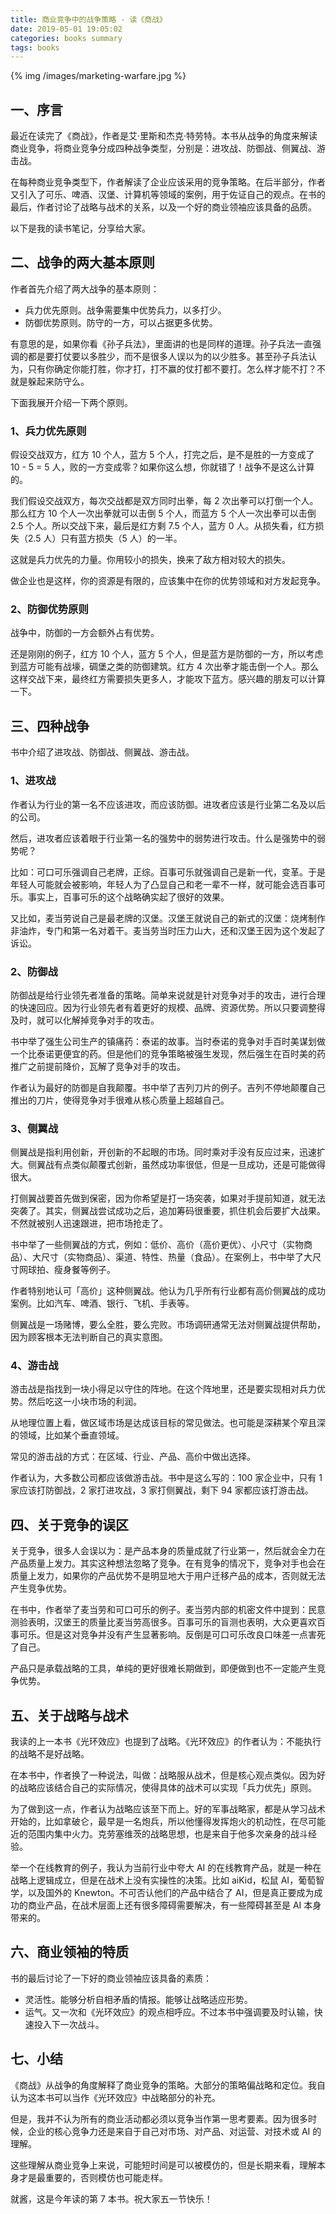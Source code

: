 ```yaml
---
title: 商业竞争中的战争策略 - 读《商战》
date: 2019-05-01 19:05:02
categories: books summary
tags: books
---
```


{% img /images/marketing-warfare.jpg %}

## 一、序言

最近在读完了《商战》，作者是艾·里斯和杰克·特劳特。本书从战争的角度来解读商业竞争，将商业竞争分成四种战争类型，分别是：进攻战、防御战、侧翼战、游击战。

在每种商业竞争类型下，作者解读了企业应该采用的竞争策略。在后半部分，作者又引入了可乐、啤酒、汉堡、计算机等领域的案例，用于佐证自己的观点。在书的最后，作者讨论了战略与战术的关系，以及一个好的商业领袖应该具备的品质。

以下是我的读书笔记，分享给大家。

## 二、战争的两大基本原则

作者首先介绍了两大战争的基本原则：

 - 兵力优先原则。战争需要集中优势兵力，以多打少。
 - 防御优势原则。防守的一方，可以占据更多优势。

有意思的是，如果你看《孙子兵法》，里面讲的也是同样的道理。孙子兵法一直强调的都是要打仗要以多胜少，而不是很多人误以为的以少胜多。甚至孙子兵法认为，只有你确定你能打胜，你才打，打不赢的仗打都不要打。怎么样才能不打？不就是躲起来防守么。

下面我展开介绍一下两个原则。

### 1、兵力优先原则

假设交战双方，红方 10 个人，蓝方 5 个人，打完之后，是不是胜的一方变成了 10 - 5 = 5 人，败的一方变成零？如果你这么想，你就错了！战争不是这么计算的。

我们假设交战双方，每次交战都是双方同时出拳，每 2 次出拳可以打倒一个人。那么红方 10 个人一次出拳就可以击倒 5 个人，而蓝方 5 个人一次出拳可以击倒 2.5 个人。所以交战下来，最后是红方剩 7.5 个人，蓝方 0 人。从损失看，红方损失（2.5 人）只有蓝方损失（5 人）的一半。

这就是兵力优先的力量。你用较小的损失，换来了敌方相对较大的损失。

做企业也是这样，你的资源是有限的，应该集中在你的优势领域和对方发起竞争。

### 2、防御优势原则

战争中，防御的一方会额外占有优势。

还是刚刚的例子，红方 10 个人，蓝方 5 个人，但是蓝方是防御的一方，所以考虑到蓝方可能有战壕，碉堡之类的防御建筑。红方 4 次出拳才能击倒一个人。那么这样交战下来，最终红方需要损失更多人，才能攻下蓝方。感兴趣的朋友可以计算一下。

## 三、四种战争

书中介绍了进攻战、防御战、侧翼战、游击战。

### 1、进攻战

作者认为行业的第一名不应该进攻，而应该防御。进攻者应该是行业第二名及以后的公司。

然后，进攻者应该着眼于行业第一名的强势中的弱势进行攻击。什么是强势中的弱势呢？

比如：可口可乐强调自己老牌，正综。百事可乐就强调自己是新一代，变革。于是年轻人可能就会被影响，年轻人为了凸显自己和老一辈不一样，就可能会选百事可乐。事实上，百事可乐的这个战略确实起了很好的效果。

又比如，麦当劳说自己是最老牌的汉堡。汉堡王就说自己的新式的汉堡：烧烤制作非油炸，专门和第一名对着干。麦当劳当时压力山大，还和汉堡王因为这个发起了诉讼。

### 2、防御战

防御战是给行业领先者准备的策略。简单来说就是针对竞争对手的攻击，进行合理的快速回应。因为行业领先者有着更好的规模、品牌、资源优势。所以只要调整得及时，就可以化解掉竞争对手的攻击。

书中举了强生公司生产的镇痛药：泰诺的故事。当时泰诺的竞争对手百时美谋划做一个比泰诺更便宜的药。但是他们的竞争策略被强生发现，然后强生在百时美的药推广之前提前降价，瓦解了竞争对手的攻击。

作者认为最好的防御是自我颠覆。书中举了吉列刀片的例子。吉列不停地颠覆自己推出的刀片，使得竞争对手很难从核心质量上超越自己。

### 3、侧翼战

侧翼战是指利用创新，开创新的不起眼的市场。同时乘对手没有反应过来，迅速扩大。侧翼战有点类似颠覆式创新，虽然成功率很低，但是一旦成功，还是可能做得很大。

打侧翼战要首先做到保密，因为你希望是打一场突袭，如果对手提前知道，就无法突袭了。其实，侧翼战尝试成功之后，追加筹码很重要，抓住机会后要扩大战果。不然就被别人迅速跟进，把市场抢走了。

书中举了一些侧翼战的方式，例如：低价、高价（高价更优）、小尺寸（实物商品）、大尺寸（实物商品）、渠道、特性、热量（食品）。在案例上，书中举了大尺寸网球拍、瘦身餐等例子。

作者特别地认可「高价」这种侧翼战。他认为几乎所有行业都有高价侧翼战的成功案例。比如汽车、啤酒、银行、飞机、手表等。

侧翼战是一场赌博，要么全胜，要么完败。市场调研通常无法对侧翼战提供帮助，因为顾客根本无法判断自己的真实意图。

### 4、游击战

游击战是指找到一块小得足以守住的阵地。在这个阵地里，还是要实现相对兵力优势。然后吃这一小块市场的利润。

从地理位置上看，做区域市场是达成该目标的常见做法。也可能是深耕某个窄且深的领域，比如某个垂直领域。

常见的游击战的方式：在区域、行业、产品、高价中做出选择。

作者认为，大多数公司都应该做游击战。书中是这么写的：100 家企业中，只有 1 家应该打防御战，2 家打进攻战，3 家打侧翼战，剩下 94 家都应该打游击战。

## 四、关于竞争的误区

关于竞争，很多人会误以为：是产品本身的质量成就了行业第一，然后就会全力在产品质量上发力。其实这种想法忽略了竞争。在有竞争的情况下，竞争对手也会在质量上发力，如果你的产品优势不是明显地大于用户迁移产品的成本，否则就无法产生竞争优势。

在书中，作者举了麦当劳和可口可乐的例子。麦当劳内部的机密文件中提到：民意测验表明，汉堡王的质量比麦当劳高很多。百事可乐的盲测也表明，大众更喜欢百事可乐。但是这对竞争并没有产生显著影响。反倒是可口可乐改良口味差一点害死了自己。

产品只是承载战略的工具，单纯的更好很难长期做到，即便做到也不一定能产生竞争优势。

## 五、关于战略与战术

我读的上一本书《光环效应》也提到了战略。《光环效应》的作者认为：不能执行的战略不是好战略。

在本书中，作者换了一种说法，叫做：战略服从战术，但是核心观点类似。因为好的战略应该结合自己的实际情况，使得具体的战术可以实现「兵力优先」原则。

为了做到这一点，作者认为战略应该至下而上。好的军事战略家，都是从学习战术开始的，比如拿破仑，最早是一名炮兵，所以他懂得发挥炮火的机动性，在尽可能近的范围内集中火力。克劳塞维茨的战略思想，也是来自于他多次亲身的战斗经验。

举一个在线教育的例子，我认为当前行业中夸大 AI 的在线教育产品，就是一种在战略上逻辑成立，但是在战术上没有实操性的决策。比如 aiKid，松鼠 AI，葡萄智学，以及国外的 Knewton。不可否认他们的产品中结合了 AI，但是真正要成为成功的商业产品，在战术层面上还有很多障碍需要解决，有一些障碍甚至是 AI 本身带来的。

## 六、商业领袖的特质

书的最后讨论了一下好的商业领袖应该具备的素质：

 - 灵活性。能够分析自相矛盾的情报。能够让战略适应形势。
 - 运气。又一次和《光环效应》的观点相呼应。不过本书中强调要及时认输，快速投入下一次战斗。

## 七、小结

《商战》从战争的角度解释了商业竞争的策略。大部分的策略偏战略和定位。我自认为这本书可以当作《光环效应》中战略部分的补充。

但是，我并不认为所有的商业活动都必须以竞争当作第一思考要素。因为很多时候，企业的核心竞争力还是来自于自己对市场、对产品、对运营、对技术或 AI 的理解。

这些理解从商业竞争上来说，可能短时间是可以被模仿的，但是长期来看，理解本身才是最重要的，否则模仿也可能走样。

就酱，这是今年读的第 7 本书。祝大家五一节快乐！